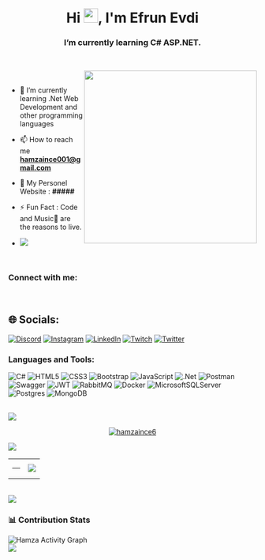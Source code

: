 <h1 align="center">Hi <img src="https://media.giphy.com/media/hvRJCLFzcasrR4ia7z/giphy.gif" width="29px">, I'm Efrun Evdi</h1>
<h3 align="center">I’m currently learning C# ASP.NET.</h3>

<br>

<p><img align="right" style="height:350px;" src="https://user-images.githubusercontent.com/74038190/221352975-94759904-aa4c-4032-a8ab-b546efb9c478.gif" alt="" /></p>

<br>

- 🌱 I’m currently learning .Net Web Development and other programming languages

- 📫 How to reach me **hamzaince001@gmail.com**
  
- 🚀 My Personel Website : **#####**

- ⚡ Fun Fact : Code and Music🎵 are the reasons to live.

- [![](https://visitcount.itsvg.in/api?id=EfrunEvdi&icon=0&color=12)](https://visitcount.itsvg.in)
 
<br>

<h3 align="left">Connect with me:</h3>


<br>

## 🌐 Socials:
[![Discord](https://img.shields.io/badge/Discord-%237289DA.svg?logo=discord&logoColor=white)](https://discord.gg/AMCH3Fna2N) [![Instagram](https://img.shields.io/badge/Instagram-%23E4405F.svg?logo=Instagram&logoColor=white)](https://www.instagram.com/hamza.ince6/?hl=tr) [![LinkedIn](https://img.shields.io/badge/LinkedIn-%230077B5.svg?logo=linkedin&logoColor=white)](https://www.linkedin.com/in/hamzaince/) [![Twitch](https://img.shields.io/badge/Twitch-%239146FF.svg?logo=Twitch&logoColor=white)](https://www.twitch.tv/hamzaince6) [![Twitter](https://img.shields.io/badge/Twitter-%231DA1F2.svg?logo=Twitter&logoColor=white)](https://twitter.com/Hamza__ince) 
<br>

<!-- Languages and Tools -->
<h3 align="left">Languages and Tools:</h3>
<p align="left" witdh="320" height="320">
  <img src="https://img.shields.io/badge/c%23-%23239120.svg?style=for-the-badge&amp;logo=c-sharp&amp;logoColor=white" alt="C#"> 
  <img src="https://img.shields.io/badge/html5-%23E34F26.svg?style=for-the-badge&amp;logo=html5&amp;logoColor=white" alt="HTML5"> 
  <img src="https://img.shields.io/badge/css3-%231572B6.svg?style=for-the-badge&amp;logo=css3&amp;logoColor=white" alt="CSS3"> 
  <img src="https://img.shields.io/badge/bootstrap-%23563D7C.svg?style=for-the-badge&amp;logo=bootstrap&amp;logoColor=white" alt="Bootstrap"> 
  <img src="https://img.shields.io/badge/javascript-%23323330.svg?style=for-the-badge&amp;logo=javascript&amp;logoColor=%23F7DF1E" alt="JavaScript"> 
  <img src="https://img.shields.io/badge/.NET-5C2D91?style=for-the-badge&amp;logo=.net&amp;logoColor=white" alt=".Net"> 
  <img src="https://img.shields.io/badge/Postman-FF6C37?style=for-the-badge&amp;logo=postman&amp;logoColor=white" alt="Postman"> 
  <img src="https://img.shields.io/badge/-Swagger-%23Clojure?style=for-the-badge&amp;logo=swagger&amp;logoColor=white" alt="Swagger"> 
  <img src="https://img.shields.io/badge/JWT-black?style=for-the-badge&amp;logo=JSON%20web%20tokens" alt="JWT"> 
  <img src="https://img.shields.io/badge/rabbitmq-%23FF6600.svg?&style=for-the-badge&logo=rabbitmq&logoColor=white" alt="RabbitMQ">
  <img src="https://img.shields.io/badge/docker-%230db7ed.svg?style=for-the-badge&amp;logo=docker&amp;logoColor=white" alt="Docker"> 
  <img src="https://img.shields.io/badge/Microsoft%20SQL%20Sever-CC2927?style=for-the-badge&amp;logo=microsoft%20sql%20server&amp;logoColor=white" alt="MicrosoftSQLServer">
  <img src="https://img.shields.io/badge/postgres-%23316192.svg?style=for-the-badge&amp;logo=postgresql&amp;logoColor=white" alt="Postgres">
  <img src="https://img.shields.io/badge/MongoDB-4EA94B?style=for-the-badge&logo=mongodb&logoColor=white" alt="MongoDB">
</p>

<br>

<img src="https://user-images.githubusercontent.com/73097560/115834477-dbab4500-a447-11eb-908a-139a6edaec5c.gif"> 

<p align="center"> 
  <a href="https://github.com/ryo-ma/github-profile-trophy"><img src="https://github.com/hamzaince6" alt="hamzaince6" /></a>
</p>

<img src="https://user-images.githubusercontent.com/73097560/115834477-dbab4500-a447-11eb-908a-139a6edaec5c.gif"> 

<br>
  
<table border="0" align="center">
  <tr border="0">
    <td width="50%" align="center">
 <img src="https://github-readme-stats.vercel.app/api?username=EfrunEvdi&amp;theme=radical&amp;hide_border=false&amp;include_all_commits=false&amp;count_private=false" alt="">
 <hr>
 <img src="https://github-readme-streak-stats.herokuapp.com/?user=EfrunEvdi&amp;theme=radical&amp;hide_border=false" alt="">
   </td>
  <td width="50%" align="center">
<img  align="center"  src="https://github-readme-stats.anuraghazra1.vercel.app/api/top-langs/?username=EfrunEvdi&theme=radical&hide_border=true&no-bg=true&no-frame=true&langs_count=6"/>
  </td>
 </tr>
</table>

<br>

<img src="https://user-images.githubusercontent.com/73097560/115834477-dbab4500-a447-11eb-908a-139a6edaec5c.gif"> 

### 📊 Contribution Stats

<img alt="Hamza Activity Graph" src="https://github.com/hamzaince6" />

<br>

<img src="https://user-images.githubusercontent.com/73097560/115834477-dbab4500-a447-11eb-908a-139a6edaec5c.gif"> 

<br>
